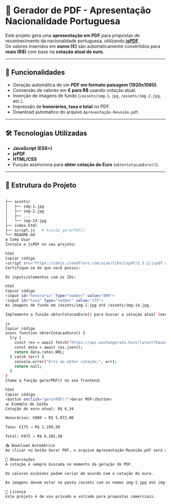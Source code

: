 # 📄 Gerador de PDF - Apresentação Nacionalidade Portuguesa

Este projeto gera uma **apresentação em PDF** para propostas de reconhecimento da nacionalidade portuguesa, utilizando **[jsPDF](https://github.com/parallax/jsPDF)**.  
Os valores inseridos em **euros (€)** são automaticamente convertidos para **reais (R$)** com base na **cotação atual do euro**.

---

## 🚀 Funcionalidades

- Geração automática de um **PDF em formato paisagem (1920x1080)**.  
- Conversão de valores em **€ para R$** usando cotação atual.  
- Inserção de imagens de fundo (`/assets/img-1.jpg`, `/assets/img-2.jpg`, etc.).  
- Impressão de **honorários, taxa e total** no PDF.  
- Download automático do arquivo `Apresentação-Reunião.pdf`.

---

## 🛠️ Tecnologias Utilizadas

- **JavaScript (ES6+)**
- **jsPDF**
- **HTML/CSS**
- Função assíncrona para **obter cotação do Euro** (`obterCotacaoEuro()`).

---

## 📂 Estrutura do Projeto

```bash
.
├── assets/
│   ├── img-1.jpg
│   ├── img-2.jpg
│   ├── ...
│   └── img-14.jpg
├── index.html
├── script.js   # Função gerarPDF()
└── README.md
⚙️ Como Usar
Instale o jsPDF no seu projeto:

html
Copiar código
<script src="https://cdnjs.cloudflare.com/ajax/libs/jspdf/2.5.1/jspdf.umd.min.js"></script>
Certifique-se de que você possui:

Os inputs/elementos com os IDs:

html
Copiar código
<input id="honorario" type="number" value="800">
<input id="taxa" type="number" value="175">
As imagens de fundo em /assets/img-1.jpg até /assets/img-14.jpg.

Implemente a função obterCotacaoEuro() para buscar a cotação atual (exemplo usando uma API):

js
Copiar código
async function obterCotacaoEuro() {
  try {
    const res = await fetch("https://api.exchangerate.host/latest?base=EUR&symbols=BRL");
    const data = await res.json();
    return data.rates.BRL;
  } catch (err) {
    console.error("Erro ao obter cotação:", err);
    return null;
  }
}
Chame a função gerarPDF() no seu frontend:

html
Copiar código
<button onclick="gerarPDF()">Gerar PDF</button>
📊 Exemplo de Saída
Cotação do euro atual: R$ 6,34

Honorários: €800 → R$ 5.072,00

Taxa: €175 → R$ 1.109,50

Total: €975 → R$ 6.181,50

📥 Download Automático
Ao clicar no botão Gerar PDF, o arquivo Apresentação-Reunião.pdf será automaticamente baixado no navegador.

📌 Observações
A cotação é sempre buscada no momento da geração do PDF.

Os valores exibidos podem variar de acordo com a cotação do euro.

As imagens devem estar na pasta /assets com os nomes img-1.jpg até img-14.jpg.

📄 Licença
Este projeto é de uso privado e voltado para propostas comerciais.
